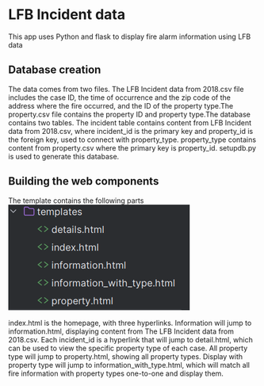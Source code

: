 # LFB Incident data
This app uses Python and flask to display fire alarm information using LFB data

## Database creation
The data comes from two files. The LFB Incident data from 2018.csv
file includes the case ID, the time of occurrence and the zip code of
the address where the fire occurred, and the ID of the property type.The property.csv file contains the property ID and 
property type.The database contains two tables. The incident table contains content from LFB Incident data from 2018.csv, 
where incident_id is the primary key and property_id is the foreign key, used to connect with property_type. property_type 
contains content from property.csv where the primary key is property_id. setupdb.py is used to generate this database.

## Building the web components
The template contains the following parts
![img.png](img.png)

index.html is the homepage, with three hyperlinks. Information will jump to information.html, displaying content from The
LFB Incident data from 2018.csv. Each incident_id is a hyperlink that will jump to detail.html, which can be used to view 
the specific property type of each case. All property type will jump to property.html, showing all property types. Display 
with property type will jump to information_with_type.html, which will match all fire information with property types one-to-one 
and display them.